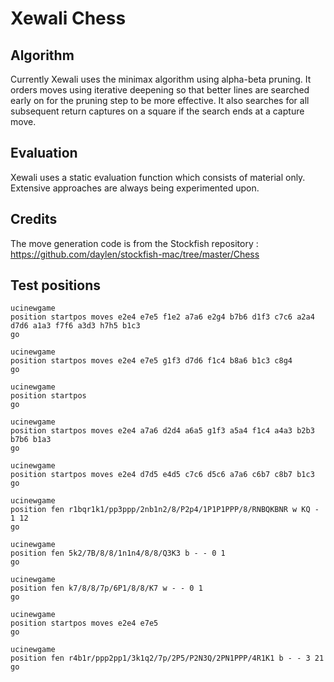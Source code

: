 # Xewali Chess

## Algorithm
Currently Xewali uses the minimax algorithm using alpha-beta pruning. It orders moves using iterative deepening so that better lines are searched early on for the pruning step to be more effective. It also searches for all subsequent return captures on a square if the search ends at a capture move.

## Evaluation
Xewali uses a static evaluation function which consists of material only. Extensive approaches are always being experimented upon.

## Credits
The move generation code is from the Stockfish repository : https://github.com/daylen/stockfish-mac/tree/master/Chess

## Test positions
```
ucinewgame
position startpos moves e2e4 e7e5 f1e2 a7a6 e2g4 b7b6 d1f3 c7c6 a2a4 d7d6 a1a3 f7f6 a3d3 h7h5 b1c3
go

ucinewgame
position startpos moves e2e4 e7e5 g1f3 d7d6 f1c4 b8a6 b1c3 c8g4
go

ucinewgame
position startpos
go

ucinewgame
position startpos moves e2e4 a7a6 d2d4 a6a5 g1f3 a5a4 f1c4 a4a3 b2b3 b7b6 b1a3
go

ucinewgame
position startpos moves e2e4 d7d5 e4d5 c7c6 d5c6 a7a6 c6b7 c8b7 b1c3
go

ucinewgame
position fen r1bqr1k1/pp3ppp/2nb1n2/8/P2p4/1P1P1PPP/8/RNBQKBNR w KQ - 1 12
go

ucinewgame
position fen 5k2/7B/8/8/1n1n4/8/8/Q3K3 b - - 0 1
go

ucinewgame
position fen k7/8/8/7p/6P1/8/8/K7 w - - 0 1
go

ucinewgame
position startpos moves e2e4 e7e5
go

ucinewgame
position fen r4b1r/ppp2pp1/3k1q2/7p/2P5/P2N3Q/2PN1PPP/4R1K1 b - - 3 21 
go

```


